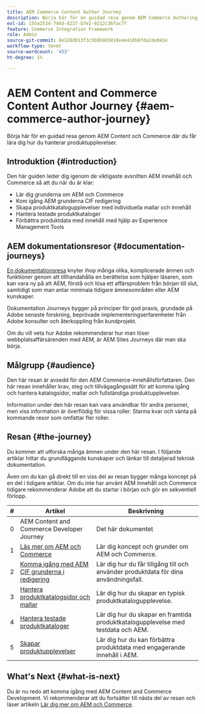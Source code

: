 ```yaml
---
title: AEM Commerce Content Author Journey
description: Börja här för en guidad resa genom AEM Commerce Authoring
exl-id: 155a2534-746d-4237-b7e2-9212c36fac7f
feature: Commerce Integration Framework
role: Admin
source-git-commit: 0e328d013f3c5b9b965010e4e410b6fda2de042e
workflow-type: tm+mt
source-wordcount: '453'
ht-degree: 1%

---
```


# AEM Content and Commerce Content Author Journey {#aem-commerce-author-journey}

Börja här för en guidad resa genom AEM Content och Commerce där du får lära dig hur du hanterar produktupplevelser.

## Introduktion {#introduction}

Den här guiden leder dig igenom de viktigaste avsnitten AEM innehåll och Commerce så att du när du är klar:

* Lär dig grunderna om AEM och Commerce
* Kom igång AEM grunderna CIF redigering
* Skapa produktkatalogupplevelser med individuella mallar och innehåll
* Hantera testade produktkataloger
* Förbättra produktdata med innehåll med hjälp av Experience Management Tools

## AEM dokumentationsresor {#documentation-journeys}

[En dokumentationsresa](/help/journey-documentation/documentation-journeys.md) knyter ihop många olika, komplicerade ämnen och funktioner genom att tillhandahålla en berättelse som hjälper läsaren, som kan vara ny på att AEM, förstå och lösa ett affärsproblem från början till slut, samtidigt som man antar minimala tidigare ämnesområden eller AEM kunskaper.

Dokumentation Journeys bygger på principer för god praxis, grundade på Adobe senaste forskning, beprövade implementeringserfarenheter från Adobe konsulter och återkoppling från kundprojekt.

Om du vill veta hur Adobe rekommenderar hur man löser webbplatsaffärsärenden med AEM, är AEM Sites Journeys där man ska börja.

## Målgrupp {#audience}

Den här resan är avsedd för den AEM Commerce-innehållsförfattaren. Den här resan innehåller krav, steg och tillvägagångssätt för att komma igång och hantera katalogsidor, mallar och fullständiga produktupplevelser.

Information under den här resan kan vara användbar för andra personer, men viss information är överflödig för vissa roller. Stanna kvar och vänta på kommande resor som omfattar fler roller.

## Resan {#the-journey}

Du kommer att utforska många ämnen under den här resan. I följande artiklar hittar du grundläggande kunskaper och länkar till detaljerad teknisk dokumentation.

Även om du kan gå direkt till en viss del av resan bygger många koncept på en del i tidigare artiklar. Om du inte har använt AEM Innehåll och Commerce tidigare rekommenderar Adobe att du startar i början och gör en sekventiell förlopp.

| # | Artikel | Beskrivning |
|---|---|---|
| 0 | AEM Content and Commerce Developer Journey | Det här dokumentet |
| 1 | [Läs mer om AEM och Commerce](/help/commerce-cloud/introduction.md) | Lär dig koncept och grunder om AEM och Commerce. |
| 2 | [Komma igång med AEM CIF grunderna i redigering](getting-started.md) | Lär dig hur du får tillgång till och använder produktdata för dina användningsfall. |
| 3 | [Hantera produktkatalogsidor och mallar](catalog-templates.md) | Lär dig hur du skapar en typisk produktkatalogupplevelse. |
| 4 | [Hantera testade produktkataloger](staged-catalog.md) | Lär dig hur du skapar en framtida produktkatalogupplevelse med testdata och AEM. |
| 5 | [Skapar produktupplevelser](product-experience-management.md) | Lär dig hur du kan förbättra produktdata med engagerande innehåll i AEM. |

## What&#39;s Next {#what-is-next}

Du är nu redo att komma igång med AEM Content and Commerce Development. Vi rekommenderar att du fortsätter till nästa del av resan och läser artikeln [Lär dig mer om AEM och Commerce](/help/commerce-cloud/introduction.md).

